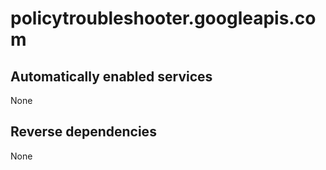 # policytroubleshooter.googleapis.com

## Automatically enabled services

None

## Reverse dependencies

None
